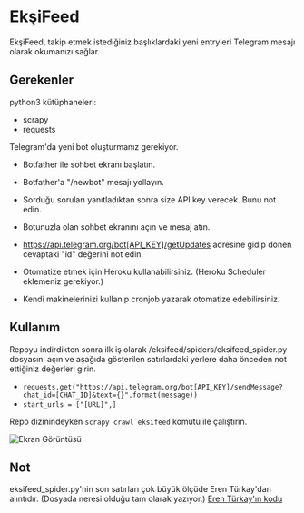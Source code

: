 # EkşiFeed

EkşiFeed, takip etmek istediğiniz başlıklardaki yeni entryleri Telegram mesajı olarak okumanızı sağlar. 

## Gerekenler

python3 kütüphaneleri:
* scrapy
* requests

Telegram'da yeni bot oluşturmanız gerekiyor. 
* Botfather ile sohbet ekranı başlatın.
* Botfather'a "/newbot" mesajı yollayın.
* Sorduğu soruları yanıtladıktan sonra size API key verecek. Bunu not edin.
* Botunuzla olan sohbet ekranını açın ve mesaj atın.
* https://api.telegram.org/bot[API_KEY]/getUpdates adresine gidip dönen cevaptaki "id" değerini not edin.

* Otomatize etmek için Heroku kullanabilirsiniz. (Heroku Scheduler eklemeniz gerekiyor.)
* Kendi makinelerinizi kullanıp cronjob yazarak otomatize edebilirsiniz.

## Kullanım

Repoyu indirdikten sonra ilk iş olarak /eksifeed/spiders/eksifeed_spider.py dosyasını açın ve aşağıda gösterilen satırlardaki yerlere daha önceden not ettiğiniz değerleri girin.
* `requests.get("https://api.telegram.org/bot[API_KEY]/sendMessage?chat_id=[CHAT_ID]&text={}".format(message))`
* `start_urls = ["[URL]",]`

Repo dizinindeyken `scrapy crawl eksifeed` komutu ile çalıştırın. 

![Ekran Görüntüsü](https://i.imgur.com/Kp8Qhmg.jpg)

## Not

eksifeed_spider.py'nin son satırları çok büyük ölçüde Eren Türkay'dan alıntıdır. (Dosyada neresi olduğu tam olarak yazıyor.)
[Eren Türkay'ın kodu](https://github.com/eren/sozlukcrawler/blob/master/sozlukcrawl/spiders/eksisozluk.py)
